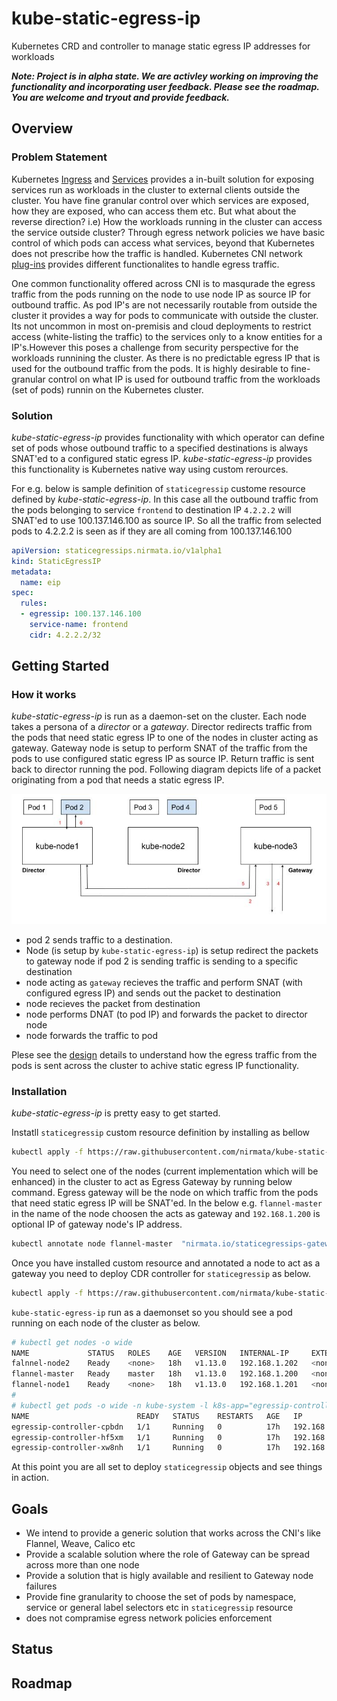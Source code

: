 # kube-static-egress-ip

Kubernetes CRD and controller to manage static egress IP addresses for workloads


***Note: Project is in alpha state. We are activley working on improving the functionality and incorporating user feedback. Please see the roadmap. You are welcome and tryout and provide feedback.***

## Overview

### Problem Statement

Kubernetes [Ingress](https://kubernetes.io/docs/concepts/services-networking/ingress/) and [Services](https://kubernetes.io/docs/concepts/services-networking/service/) provides a in-built solution for exposing services run as workloads in the cluster to external clients outside the cluster. You have fine granular control over which services are exposed, how they are exposed, who can access them etc. But what about the reverse direction? i.e) How the workloads running in the cluster can access the service outside cluster? Through egress network policies we have basic control of which pods can access what services, beyond that Kubernetes does not prescribe how the traffic is handled. Kubernetes CNI network [plug-ins](https://kubernetes.io/docs/concepts/extend-kubernetes/compute-storage-net/network-plugins/) provides different functionalites to handle egress traffic.

One common functionality offered across CNI is to masqurade the egress traffic from the pods running on the node to use node IP as source IP for outbound traffic. As pod IP's are not necessarily routable from outside the cluster it provides a way for pods to communicate with outside the cluster. Its not uncommon in most on-premisis and cloud deployments to restrict access (white-listing the traffic)  to the services only to a know entities for a IP's.However this poses a challenge from security perspective for the workloads runnining the cluster. As there is no predictable egress IP that is used for the outbound traffic from the pods. It is highly desirable to fine-granular control on what IP is used for outbound traffic from the workloads (set of pods) runnin on the Kubernetes cluster.

### Solution

*kube-static-egress-ip* provides functionality with which operator can define set of pods whose outbound traffic to a specified destinations is always SNAT'ed to a configured static egress IP. *kube-static-egress-ip* provides this functionality is Kubernetes native way using custom rerources.

For e.g. below is sample definition of `staticegressip` custome resource defined by *kube-static-egress-ip*. In this case all the outbound traffic from the pods belonging to service `frontend` to destination IP `4.2.2.2` will SNAT'ed to use 100.137.146.100 as source IP. So all the traffic from selected pods to 4.2.2.2 is seen as if they are all coming from 100.137.146.100

```yaml
apiVersion: staticegressips.nirmata.io/v1alpha1
kind: StaticEgressIP
metadata:
  name: eip
spec:
  rules:
  - egressip: 100.137.146.100
    service-name: frontend
    cidr: 4.2.2.2/32
```

## Getting Started

### How it works

*kube-static-egress-ip* is run as a daemon-set on the cluster. Each node takes a persona of a *director* or a *gateway*. Director redirects traffic from the pods that need static egress IP to one of the nodes in cluster acting as gateway. Gateway node is setup to perform SNAT of the traffic from the pods to use configured static egress IP as source IP. Return traffic is sent back to director running the pod. Following diagram depicts life of a packet originating from a pod that needs a static egress IP.

<p align="center">
  <img src="docs/img/static-egress-ip.jpg"> </image>
</p>

- pod 2 sends traffic to a destination.
- Node (is setup by `kube-static-egress-ip`) is setup redirect the packets to gateway node if pod 2 is sending traffic is sending to a specific destination
- node acting as `gateway` recieves the traffic and perform SNAT (with configured egress IP) and sends out the packet to destination
- node recieves the packet from destination
- node performs DNAT (to pod IP) and forwards the packet to director node
- node forwards the traffic to pod


Plese see the [design](./docs/design.md) details to understand how the egress traffic from the pods is sent across the cluster to achive static egress IP functionality.

### Installation

*kube-static-egress-ip* is pretty easy to get started.

Instatll `staticegressip` custom resource definition by installing as bellow

```sh
kubectl apply -f https://raw.githubusercontent.com/nirmata/kube-static-egress-ip/master/config/crd.yaml
```

You need to select one of the nodes (current implementation which will be enhanced) in the cluster to act as Egress Gateway by running below command. Egress gateway will be the node on which traffic from the pods that need static egress IP will be SNAT'ed. In the below e.g. `flannel-master` in the name of the node choosen the acts as gateway and `192.168.1.200` is optional IP of gateway node's IP address.

```sh
kubectl annotate node flannel-master  "nirmata.io/staticegressips-gateway=192.168.1.200"
```

Once you have installed custom resource and annotated a node to act as a gateway you need to deploy CDR controller for `staticegressip` as below.

```sh
kubectl apply -f https://raw.githubusercontent.com/nirmata/kube-static-egress-ip/master/config/controller.yaml
```

`kube-static-egress-ip` run as a daemonset so you should see a pod running on each node of the cluster as below.

```sh
# kubectl get nodes -o wide 
NAME             STATUS   ROLES    AGE   VERSION   INTERNAL-IP     EXTERNAL-IP   OS-IMAGE             KERNEL-VERSION      CONTAINER-RUNTIME
falnnel-node2    Ready    <none>   18h   v1.13.0   192.168.1.202   <none>        Ubuntu 16.04.5 LTS   4.4.0-116-generic   docker://17.3.2
flannel-master   Ready    master   18h   v1.13.0   192.168.1.200   <none>        Ubuntu 16.04.5 LTS   4.4.0-116-generic   docker://17.3.2
flannel-node1    Ready    <none>   18h   v1.13.0   192.168.1.201   <none>        Ubuntu 16.04.5 LTS   4.4.0-116-generic   docker://17.3.2
#
# kubectl get pods -o wide -n kube-system -l k8s-app="egressip-controller"
NAME                        READY   STATUS    RESTARTS   AGE   IP              NODE             NOMINATED NODE   READINESS GATES
egressip-controller-cpbdn   1/1     Running   0          17h   192.168.1.201   flannel-node1    <none>           <none>
egressip-controller-hf5xm   1/1     Running   0          17h   192.168.1.202   falnnel-node2    <none>           <none>
egressip-controller-xw8nh   1/1     Running   0          17h   192.168.1.200   flannel-master   <none>           <none>
```

At this point you are all set to deploy `staticegressip` objects and see things in action.

## Goals

- We intend to provide a generic solution that works across the CNI's like Flannel, Weave, Calico etc
- Provide a scalable solution where the role of Gateway can be spread across more than one node
- Provide a solution that is higly available and resilient to Gateway node failures
- Provide fine granularity to choose the set of pods by namespace, service or general label selectors etc in `staticegressip`  resource
- does not compramise egress network policies enforcement

## Status

## Roadmap

